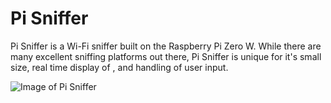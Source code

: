 # Pi Sniffer

Pi Sniffer is a Wi-Fi sniffer built on the Raspberry Pi Zero W. While there are many excellent sniffing platforms out there, Pi Sniffer is unique for it's small size, real time display of , and handling of user input.

![Image of Pi Sniffer](https://github.com/tenable/pi_sniffer/images/overview.jpg)
